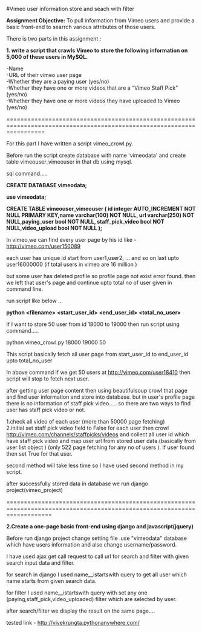 #Vimeo user information store and seach with filter

**Assignment Objective:** To pull information from Vimeo users and provide a basic front-end to searrch various attributes of those users.

There is two parts in this assignment :

**1. write a script that crawls Vimeo to store the following information on 5,000 of these users in MySQL.** 

-Name <br />
-URL of their vimeo user page <br />
-Whether they are a paying user (yes/no) <br />
-Whether they have one or more videos that are a “Vimeo Staff Pick” (yes/no) <br />
-Whether they have one or more videos they have uploaded to Vimeo (yes/no)<br />

=======================================================================================================================

For this part I have written a script vimeo_crowl.py.

Before run the script create database with name 'vimeodata' and create table vimeouser_vimeouser in that db using mysql.

sql command.....

**CREATE DATABASE vimeodata;**

**use vimeodata;**

**CREATE TABLE vimeouser_vimeouser ( id integer AUTO_INCREMENT NOT NULL PRIMARY KEY,name varchar(100) NOT NULL, url varchar(250) NOT NULL,paying_user bool NOT NULL, staff_pick_video bool NOT NULL,video_upload bool NOT NULL );**


In vimeo,we can find every user page by his id like - http://vimeo.com/user150089

each user has unique id start from user1,user2, ... and so on last upto user16000000 (if total users in vimeo are 16 million )

but some user has deleted profile so profile page not exist error found. then we left that user's page and continue upto total no of user given in command line.

run script like below ...

**python \<filename\> \<start_user_id\> \<end_user_id\> \<total_no_user\>**

If I want to store 50 user from id 18000 to 19000 then run script using command.....

python vimeo_crowl.py 18000 19000 50

This script basically fetch all user page from start_user_id to end_user_id upto total_no_user

In above command if we get 50 users at http://vimeo.com/user18410  then script will stop to fetch next user.

after getting user page content then using beautifulsoup crowl that page and find user information and store into database.
but in user's profile page there is no information of staff pick video..... so there are two ways to find user has staff pick video or not.

1.check all video of each user (more than 50000 page fetching)<br />
2.initial set staff pick video field to False for each user then crowl  http://vimeo.com/channels/staffpicks/videos and collect all user id which have staff pick video and map user url  from stored user data.(basically from user list object )  (only 522 page fetching for any no of users ). If user found then set True for that user.

second method will take less time so I have used second method in my script.

after successfully stored data in database we run django project(vimeo_project)

=========================================================================================================================

**2.Create a one-page basic front-end using django and javascript(jquery)**

Before run django project change setting file .use "vimeodata" database which have users information and also change username/password.  

I have used ajax get call request to call url for search and filter with given search input data and filter.

for search in django I used name__istartswith query to get all user which name starts from given search data. 

for filter I used name__istartswith query with set any one (paying,staff_pick,video_uploaded) filter which are selected by user.

after search/filter we display the result on the same page....

tested link - http://vivekrungta.pythonanywhere.com/



